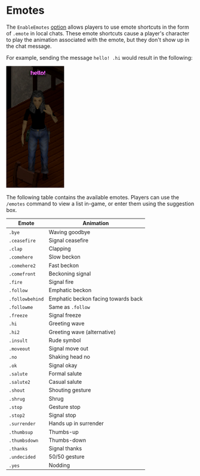 # Emotes

The `EnableEmotes` [option](../sandbox-options/feature-flags.md#enableemotes) allows players to use emote shortcuts in the form of `.emote` in local chats.
These emote shortcuts cause a player's character to play the animation associated with the emote, but they don't show up in the chat message.

For example, sending the message `hello! .hi` would result in the following:

![A player using the wave hi emote.](../images/emote-example.png)

The following table contains the available emotes.
Players can use the `/emotes` command to view a list in-game, or enter them using the suggestion box.

| Emote           | Animation                           |
| --------------- | ----------------------------------- |
| `.bye`          | Waving goodbye                      |
| `.ceasefire`    | Signal ceasefire                    |
| `.clap`         | Clapping                            |
| `.comehere`     | Slow beckon                         |
| `.comehere2`    | Fast beckon                         |
| `.comefront`    | Beckoning signal                    |
| `.fire`         | Signal fire                         |
| `.follow`       | Emphatic beckon                     |
| `.followbehind` | Emphatic beckon facing towards back |
| `.followme`     | Same as `.follow`                   |
| `.freeze`       | Signal freeze                       |
| `.hi`           | Greeting wave                       |
| `.hi2`          | Greeting wave (alternative)         |
| `.insult`       | Rude symbol                         |
| `.moveout`      | Signal move out                     |
| `.no`           | Shaking head no                     |
| `.ok`           | Signal okay                         |
| `.salute`       | Formal salute                       |
| `.salute2`      | Casual salute                       |
| `.shout`        | Shouting gesture                    |
| `.shrug`        | Shrug                               |
| `.stop`         | Gesture stop                        |
| `.stop2`        | Signal stop                         |
| `.surrender`    | Hands up in surrender               |
| `.thumbsup`     | Thumbs-up                           |
| `.thumbsdown`   | Thumbs-down                         |
| `.thanks`       | Signal thanks                       |
| `.undecided`    | 50/50 gesture                       |
| `.yes`          | Nodding                             |
